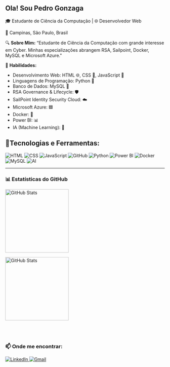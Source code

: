 ## Ola! Sou Pedro Gonzaga
🎓 Estudante de Ciência da Computação | 🌐 Desenvolvedor Web

📍 Campinas, São Paulo, Brasil

🔍 **Sobre Mim:**
“Estudante de Ciência da Computação com grande interesse em Cyber. Minhas especializações abrangem RSA, Sailpoint, Docker, MySQL e Microsoft Azure."

🚀 **Habilidades:**
- Desenvolvimento Web: HTML 🌐, CSS 🎨, JavaScript 📜
- Linguagens de Programação: Python 🐍
- Banco de Dados: MySQL 💾
- RSA Governance & Lifecycle: 🛡️
- SailPoint Identity Security Cloud: ☁️
- Microsoft Azure: 🟦
- Docker: 🐳
- Power BI: 📊
- IA (Machine Learning): 🤖
## 🚀Tecnologias e Ferramentas:
 
<div>
  <p align="left">
    <img src="https://img.shields.io/badge/HTML5-E34F26?style=for-the-badge&logo=html5&logoColor=white" alt="HTML">
    <img src="https://img.shields.io/badge/CSS3-1572B6?style=for-the-badge&logo=css3&logoColor=white" alt="CSS">
    <img src="https://img.shields.io/badge/JavaScript-F7DF1E?style=for-the-badge&logo=javascript&logoColor=black" alt="JavaScript">
    <img src="https://img.shields.io/badge/GitHub-181717?style=for-the-badge&logo=github&logoColor=white" alt="GitHub">
   <img src="https://img.shields.io/badge/Python-3776AB?style=for-the-badge&logo=python&logoColor=white" alt="Python">
   <img src="https://img.shields.io/badge/Power_BI-F2C811?style=for-the-badge&logo=powerbi&logoColor=white" alt="Power BI">
   <img src="https://img.shields.io/badge/Docker-2496ED?style=for-the-badge&logo=docker&logoColor=white" alt="Docker">
   <img src="https://img.shields.io/badge/MySQL-4479A1?style=for-the-badge&logo=mysql&logoColor=white" alt="MySQL">
   <img src="https://img.shields.io/badge/AI-lightgrey?style=for-the-badge" alt="AI">
  </p>

  <hr>

  <h3>📊 Estatísticas do GitHub</h3>

<p>
  <img 
    align="center" 
    alt="GitHub Stats" 
    height="200" 
    style="padding-right: 10px;" 
    src="https://github-readme-stats.vercel.app/api?username=Pedrocoelho2&show_icons=true&theme=tokyonight&locale=pt-br" 
  />

<img 
      align="center" 
      alt="GitHub Stats" 
      height="200" 
      src="https://github-readme-stats.vercel.app/api?username=Pedrocoelho2&show_icons=true&theme=tokyonight&locale=pt-br" 
  />

</p>

<br/>
<br/>

  <h3>📫 Onde me encontrar:</h3>

  <p align="left">
    <a href="https://www.linkedin.com/in/pedro-gonzaga-6936b4292/" target="_blank">
      <img src="https://img.shields.io/badge/LinkedIn-blue?style=for-the-badge&logo=linkedin&logoColor=white" alt="LinkedIn">
    </a>
    <a href="mailto:pedrofgonzaga@gmail.com">
      <img src="https://img.shields.io/badge/-Gmail-%23333?style=for-the-badge&logo=gmail&logoColor=white" target="_blank" alt="Gmail">
    </a>
  </p>
</div>
